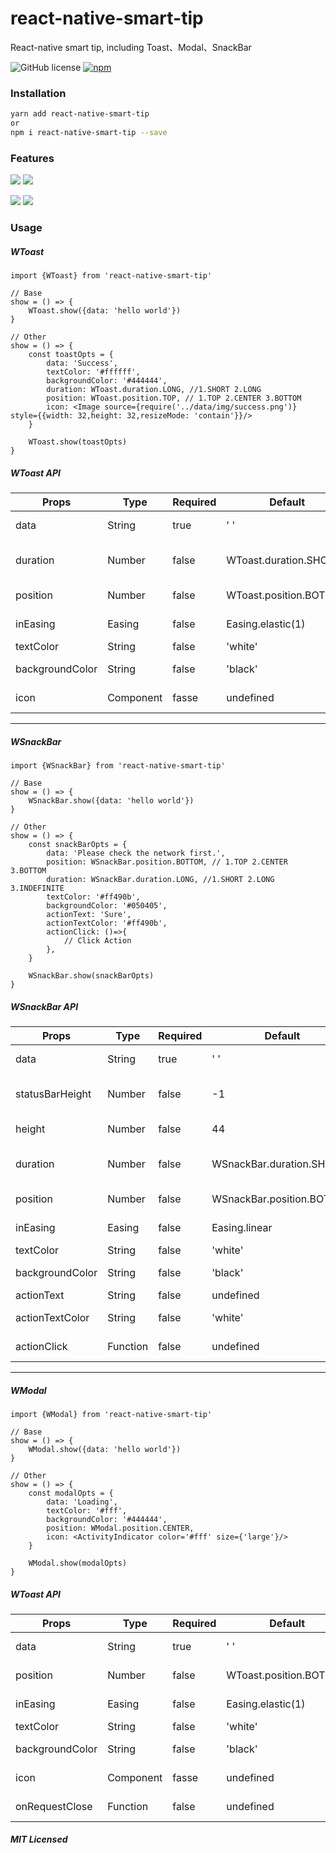 # react-native-smart-tip
React-native smart tip, including Toast、Modal、SnackBar

![GitHub license](https://img.shields.io/badge/license-MIT-green.svg)
[![npm](https://img.shields.io/npm/v/react-native-drag-sort.svg?style=flat)](https://npmjs.com/package/react-native-smart-tip)

### Installation
```bash
yarn add react-native-smart-tip
or
npm i react-native-smart-tip --save 
```

### Features
![](https://user-gold-cdn.xitu.io/2019/3/11/1696a8fc48b1fad3?w=240&h=427&f=png&s=20479)
![](https://user-gold-cdn.xitu.io/2019/3/11/1696a916aeec0d6a?w=240&h=427&f=png&s=25778)

![](https://user-gold-cdn.xitu.io/2019/3/11/1696a966b770cece?w=480&h=800&f=gif&s=562897)
![](https://user-gold-cdn.xitu.io/2019/3/11/1696a98a1bbc2348?w=480&h=800&f=gif&s=359406)

### Usage

##### WToast
```
import {WToast} from 'react-native-smart-tip'

// Base 
show = () => {
	WToast.show({data: 'hello world'})
}

// Other
show = () => {
	const toastOpts = {
	    data: 'Success',
	    textColor: '#ffffff',
	    backgroundColor: '#444444',
	    duration: WToast.duration.LONG, //1.SHORT 2.LONG
	    position: WToast.position.TOP, // 1.TOP 2.CENTER 3.BOTTOM
	    icon: <Image source={require('../data/img/success.png')} style={{width: 32,height: 32,resizeMode: 'contain'}}/>
	}
	
	WToast.show(toastOpts)
}

```
##### WToast API
 Props |	Type	  | Required	 | Default    | Description
-------| -------- | -------- | ----------- | -----------
data     | String  | true     | ' '| Displayed content
duration | Number | false | WToast.duration.SHORT | The duration of the toast
position | Number   | false  | WToast.position.BOTTOM | Displayed position
inEasing | Easing   | false  | Easing.elastic(1)| Admission animation
textColor| String | false |'white'| font color
backgroundColor| String | false | 'black' | background color
icon | Component | fasse | undefined | Image to be displayed

---

##### WSnackBar
```
import {WSnackBar} from 'react-native-smart-tip'

// Base 
show = () => {
	WSnackBar.show({data: 'hello world'})
}

// Other
show = () => {
	const snackBarOpts = {
	    data: 'Please check the network first.',
	    position: WSnackBar.position.BOTTOM, // 1.TOP 2.CENTER 3.BOTTOM
	    duration: WSnackBar.duration.LONG, //1.SHORT 2.LONG 3.INDEFINITE
	    textColor: '#ff490b',
	    backgroundColor: '#050405',
	    actionText: 'Sure',
	    actionTextColor: '#ff490b',
	    actionClick: ()=>{
	    	// Click Action
	    },
	}
	
	WSnackBar.show(snackBarOpts)
}

```

##### WSnackBar API
 Props |	Type	  | Required	 | Default    | Description
-------| -------- | -------- | ----------- | -----------
data     | String  | true     | ' '| Displayed content
statusBarHeight | Number | false | -1 | Prevent Android statusBar
    height | Number | false | 44 | Height to display
duration | Number | false | WSnackBar.duration.SHORT | The duration of the toast
position | Number   | false  | WSnackBar.position.BOTTOM | Displayed position
inEasing | Easing   | false  | Easing.linear| Admission animation
textColor| String | false |'white'| font color
backgroundColor| String | false | 'black' | background color
actionText | String | false | undefined | action text
actionTextColor | String | false | 'white' | action text color
actionClick | Function | false |  undefined | listener click

---

##### WModal 
```
import {WModal} from 'react-native-smart-tip'

// Base 
show = () => {
	WModal.show({data: 'hello world'})
}

// Other
show = () => {
	const modalOpts = {
	    data: 'Loading',
	    textColor: '#fff',
	    backgroundColor: '#444444',
	    position: WModal.position.CENTER,
	    icon: <ActivityIndicator color='#fff' size={'large'}/>
	}
	
	WModal.show(modalOpts)
}

```
##### WToast API
 Props |	Type	  | Required	 | Default    | Description
-------| -------- | -------- | ----------- | -----------
data     | String  | true     | ' '| Displayed content
position | Number   | false  | WToast.position.BOTTOM | Displayed position
inEasing | Easing   | false  | Easing.elastic(1)| Admission animation
textColor| String | false |'white'| font color
backgroundColor| String | false | 'black' | background color
icon | Component | fasse | undefined | Image to be displayed
onRequestClose|Function|false| undefined| Android Back

##### MIT Licensed